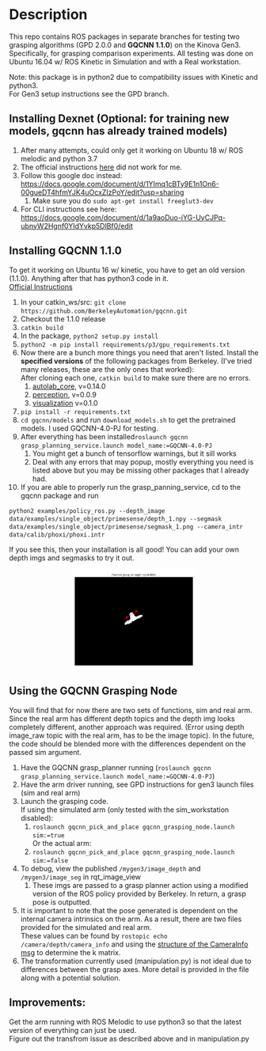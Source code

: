 # Description
This repo contains ROS packages in separate branches for testing two grasping algorithms (GPD 2.0.0 and **GQCNN 1.1.0**) on the Kinova Gen3. Specifically, for grasping comparison experiments.
All testing was done on Ubuntu 16.04 w/ ROS Kinetic in Simulation and with a Real workstation. 

Note: this package is in python2 due to compatibility issues with Kinetic and python3.  
For Gen3 setup instructions see the GPD branch.

## Installing Dexnet (Optional: for training new models, gqcnn has already trained models)
1. After many attempts, could only get it working on Ubuntu 18 w/ ROS melodic and python 3.7
1. The official instructions [here](https://berkeleyautomation.github.io/dex-net/install/install.html) did not work for me.
1. Follow this google doc instead: https://docs.google.com/document/d/1YImq1cBTy9E1n1On6-00gueDT4hfmYJK4uOcxZIzPoY/edit?usp=sharing
   1. Make sure you do `sudo apt-get install freeglut3-dev`
1. For CLI instructions see here: https://docs.google.com/document/d/1a9aoDuo-iYG-UyCJPq-ubnyW2Hgnf0YIdYvkp5DlBf0/edit

## Installing GQCNN 1.1.0
To get it working on Ubuntu 16 w/ kinetic, you have to get an old version (1.1.0). Anything after that has python3 code in it.  
[Official Instructions](https://berkeleyautomation.github.io/gqcnn/install/install.html#ros-installation)
1. In your catkin_ws/src: `git clone https://github.com/BerkeleyAutomation/gqcnn.git`
1. Checkout the 1.1.0 release
1. `catkin build`
1. In the package, `python2 setup.py install`
1. `python2 -m pip install requirements/p3/gpu_requirements.txt`
1. Now there are a bunch more things you need that aren't listed. Install the **specified versions** of the following packages from Berkeley. (I've tried many releases, these are the only ones that worked):  
    After cloning each one, `catkin build` to make sure there are no errors.  
   1. [autolab_core](https://github.com/BerkeleyAutomation/autolab_core), v=0.14.0
   1. [perception](https://github.com/BerkeleyAutomation/perception), v=0.0.9  
   1. [visualization](https://github.com/BerkeleyAutomation/visualization) v=0.1.0
1. `pip install -r requirements.txt`
1. `cd gqcnn/models` and run `download_models.sh` to get the pretrained models. I used GQCNN-4.0-PJ for testing.
1. After everything has been installed`roslaunch gqcnn grasp_planning_service.launch model_name:=GQCNN-4.0-PJ`
    1. You might get a bunch of tensorflow warnings, but it sill works
    1. Deal with any errors that may popup, mostly everything you need is listed above but you may be missing other packages that I already had. 
 1. If you are able to properly run the grasp_panning_service, cd to the gqcnn package and run  
 ```
 python2 examples/policy_ros.py --depth_image data/examples/single_object/primesense/depth_1.npy --segmask data/examples/single_object/primesense/segmask_1.png --camera_intr data/calib/phoxi/phoxi.intr
 ```  
  If you see this, then your installation is all good! You can add your own depth imgs and segmasks to try it out.

<p align="center">
<img src="imgs/gqcnn_example.png" width="250">
</p>


 ## Using the GQCNN Grasping Node
 You will find that for now there are two sets of functions, sim and real arm. Since the real arm has different depth topics and the depth img looks completely different,
 another approach was required. (Error using depth image_raw topic with the real arm, has to be the image topic). In the future, the code should be blended more with the differences dependent on the passed sim argument.

 1. Have the GQCNN grasp_planner running (`roslaunch gqcnn grasp_planning_service.launch model_name:=GQCNN-4.0-PJ`)
 1. Have the arm driver running, see GPD instructions for gen3 launch files (sim and real arm)
 1. Launch the grasping code.  
    If using the simulated arm (only tested with the sim_workstation disabled):
    1. `roslaunch gqcnn_pick_and_place gqcnn_grasping_node.launch sim:=true`  
    Or the actual arm:
    1. `roslaunch gqcnn_pick_and_place gqcnn_grasping_node.launch sim:=false`  
 1. To debug, view the published `/mygen3/image_depth` and `/mygen3/image_seg` in rqt_image_view
    1. These imgs are passed to a grasp planner action using a modified version of the ROS policy provided by Berkeley. In return, a grasp pose is outputted. 
 1. It is important to note that the pose generated is dependent on the internal camera intrinsics on the arm. As a result, there are two files provided for the simulated and real arm.  
    These values can be found by `rostopic echo /camera/depth/camera_info` and using the [structure of the CameraInfo msg](http://docs.ros.org/en/melodic/api/sensor_msgs/html/msg/CameraInfo.html) to determine the k matrix.
 1. The transformation currently used (manipulation.py) is not ideal due to differences between the grasp axes. More detail is provided in the file along with a potential solution.
 
 ## Improvements:
 Get the arm running with ROS Melodic to use python3 so that the latest version of everything can just be used.  
 Figure out the transfrom issue as described above and in manipulation.py 